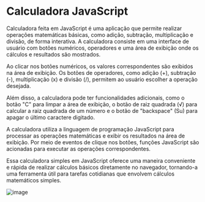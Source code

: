 # Calculadora JavaScript
Calculadora feita em JavaScript é uma aplicação que permite realizar operações matemáticas básicas, como adição, subtração, multiplicação e divisão, de forma interativa. A calculadora consiste em uma interface de usuário com botões numéricos, operadores e uma área de exibição onde os cálculos e resultados são mostrados.

Ao clicar nos botões numéricos, os valores correspondentes são exibidos na área de exibição. Os botões de operadores, como adição (+), subtração (-), multiplicação (x) e divisão (/), permitem ao usuário escolher a operação desejada.

Além disso, a calculadora pode ter funcionalidades adicionais, como o botão "C" para limpar a área de exibição, o botão de raiz quadrada (√) para calcular a raiz quadrada de um número e o botão de "backspace" (Su) para apagar o último caractere digitado.

A calculadora utiliza a linguagem de programação JavaScript para processar as operações matemáticas e exibir os resultados na área de exibição. Por meio de eventos de clique nos botões, funções JavaScript são acionadas para executar as operações correspondentes.

Essa calculadora simples em JavaScript oferece uma maneira conveniente e rápida de realizar cálculos básicos diretamente no navegador, tornando-a uma ferramenta útil para tarefas cotidianas que envolvem cálculos matemáticos simples.

![image](https://github.com/natanjorge/Calculadora_JavaScript/assets/115876464/7b4f65e7-8bb0-49fd-bd75-bf3df7d2fff3)
